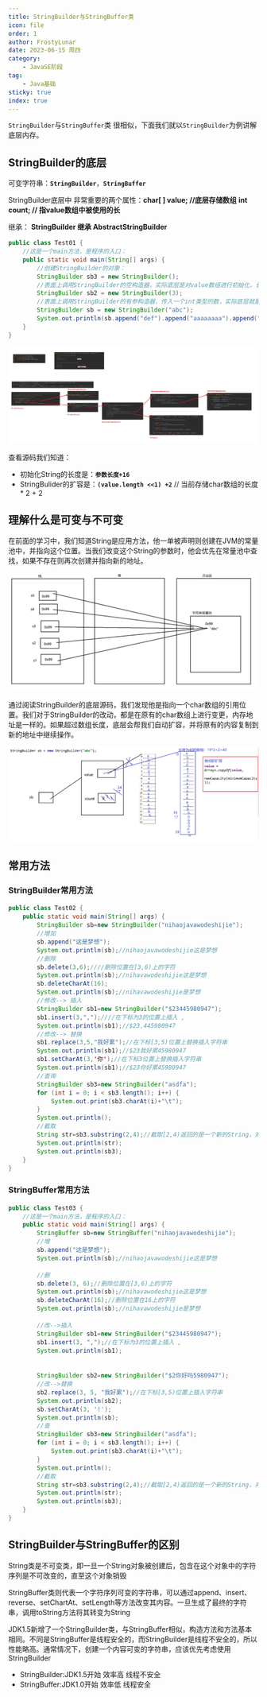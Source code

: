```yaml
---
title: StringBuilder与StringBuffer类
icon: file
order: 1
author: FrostyLunar
date: 2023-06-15 周四
category:
	- JavaSE阶段
tag:
	- Java基础
sticky: true
index: true
---
```


`StringBuilder`与`StringBuffer`类 很相似，下面我们就以`StringBuilder`为例讲解底层内存。

## StringBuilder的底层

可变字符串：**`StringBuilder`**，**`StringBuffer`**

StringBuilder底层中  非常重要的两个属性：**char[ ] value;  //底层存储数组**      **int count;  // 指value数组中被使用的长**

继承： **StringBuilder 继承 AbstractStringBuilder**

```java
public class Test01 {
    //这是一个main方法，是程序的入口：
    public static void main(String[] args) {
        //创建StringBuilder的对象：
        StringBuilder sb3 = new StringBuilder();
        //表面上调用StringBuilder的空构造器，实际底层是对value数组进行初始化，长度为16
        StringBuilder sb2 = new StringBuilder(3);
        //表面上调用StringBuilder的有参构造器，传入一个int类型的数，实际底层就是对value数组进行初始化，长度为你传入的数字
        StringBuilder sb = new StringBuilder("abc");
        System.out.println(sb.append("def").append("aaaaaaaa").append("bbb").append("ooooooo").toString());;//链式调用方式：return this
    }
}
```

![](./image/image_DCbQ_BuSiP.png)

查看源码我们知道：
- 初始化String的长度是：**`参数长度+16`**
- StringBulider的扩容是：**`(value.length <<1) +2`**     // 当前存储char数组的长度 \* 2 + 2

## 理解什么是可变与不可变

在前面的学习中，我们知道String是应用方法，他一单被声明则创建在JVM的常量池中，并指向这个位置。当我们改变这个String的参数时，他会优先在常量池中查找，如果不存在则再次创建并指向新的地址。

![](./image/image_mLLhaW57fs.png)

通过阅读StringBuilder的底层源码，我们发现他是指向一个char数组的引用位置。我们对于StringBuilder的改动，都是在原有的char数组上进行变更，内存地址是一样的。如果超过数组长度，底层会帮我们自动扩容，并将原有的内容复制到新的地址中继续操作。

![](./image/image_QTi9gBjN0S.png)

## 常用方法

### StringBuilder常用方法

```java
public class Test02 {
    public static void main(String[] args) {
        StringBuilder sb=new StringBuilder("nihaojavawodeshijie");
        //增加
        sb.append("这是梦想");
        System.out.println(sb);//nihaojavawodeshijie这是梦想
        //删除
        sb.delete(3,6);////删除位置在[3,6)上的字符
        System.out.println(sb);//nihavawodeshijie这是梦想
        sb.deleteCharAt(16);
        System.out.println(sb);//nihavawodeshijie是梦想
        //修改--> 插入
        StringBuilder sb1=new StringBuilder("$23445980947");
        sb1.insert(3,",");////在下标为3的位置上插入 ,
        System.out.println(sb1);//$23,445980947
        //修改--> 替换
        sb1.replace(3,5,"我好累");//在下标[3,5)位置上替换插入字符串
        System.out.println(sb1);//$23我好累45980947
        sb1.setCharAt(3,'你');//在下标3位置上替换插入字符串
        System.out.println(sb1);//$23你好累45980947
        //查询
        StringBuilder sb3=new StringBuilder("asdfa");
        for (int i = 0; i < sb3.length(); i++) {
            System.out.print(sb3.charAt(i)+"\t");
        }
        System.out.println();
        //截取
        String str=sb3.substring(2,4);//截取[2,4)返回的是一个新的String，对StringBuilder没有影响
        System.out.println(str);
        System.out.println(sb3);
    }
}
```

### StringBuffer常用方法

```java
public class Test03 {
    //这是一个main方法，是程序的入口：
    public static void main(String[] args) {
        StringBuffer sb=new StringBuffer("nihaojavawodeshijie");
        //增
        sb.append("这是梦想");
        System.out.println(sb);//nihaojavawodeshijie这是梦想
        
        //删
        sb.delete(3, 6);//删除位置在[3,6)上的字符
        System.out.println(sb);//nihavawodeshijie这是梦想
        sb.deleteCharAt(16);//删除位置在16上的字符
        System.out.println(sb);//nihavawodeshijie是梦想
        
        //改-->插入
        StringBuilder sb1=new StringBuilder("$23445980947");
        sb1.insert(3, ",");//在下标为3的位置上插入 ,
        System.out.println(sb1);
        
        
        StringBuilder sb2=new StringBuilder("$2你好吗5980947");
        //改-->替换
        sb2.replace(3, 5, "我好累");//在下标[3,5)位置上插入字符串
        System.out.println(sb2);
        sb.setCharAt(3, '!');
        System.out.println(sb);
        //查
        StringBuilder sb3=new StringBuilder("asdfa");
        for (int i = 0; i < sb3.length(); i++) {
            System.out.print(sb3.charAt(i)+"\t");
        }
        System.out.println();
        //截取
        String str=sb3.substring(2,4);//截取[2,4)返回的是一个新的String，对StringBuilder没有影响
        System.out.println(str);
        System.out.println(sb3);
    }
}
```

## StringBuilder与StringBuffer的区别

String类是不可变类，即一旦一个String对象被创建后，包含在这个对象中的字符序列是不可改变的，直至这个对象销毁

StringBuffer类则代表一个字符序列可变的字符串，可以通过append、insert、reverse、setChartAt、setLength等方法改变其内容。一旦生成了最终的字符串，调用toString方法将其转变为String

JDK1.5新增了一个StringBuilder类，与StringBuffer相似，构造方法和方法基本相同。不同是StringBuffer是线程安全的，而StringBuilder是线程不安全的，所以性能略高。通常情况下，创建一个内容可变的字符串，应该优先考虑使用StringBuilder

- StringBuilder:JDK1.5开始  效率高   线程不安全
- StringBuffer:JDK1.0开始   效率低    线程安全
